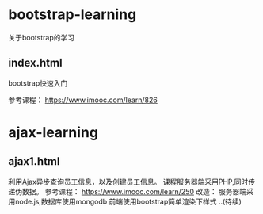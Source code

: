 # bootstrap-learning

关于bootstrap的学习

index.html
-----------
bootstrap快速入门

参考课程： https://www.imooc.com/learn/826


# ajax-learning

ajax1.html
-----------
利用Ajax异步查询员工信息，以及创建员工信息。
课程服务器端采用PHP,同时传递伪数据。
参考课程： https://www.imooc.com/learn/250
改造：
服务器端采用node.js,数据库使用mongodb
前端使用bootstrap简单渲染下样式
..(待续)